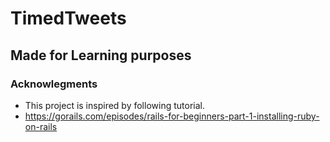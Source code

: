 # TimedTweets

## Made for Learning purposes

### Acknowlegments
- This project is inspired by following tutorial. 
- https://gorails.com/episodes/rails-for-beginners-part-1-installing-ruby-on-rails
